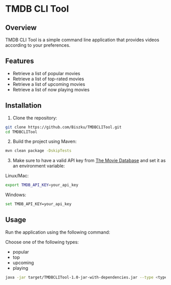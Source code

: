 # TMDB CLI Tool

## Overview

TMDB CLI Tool is a simple command line application that provides videos according to your preferences.

## Features

- Retrieve a list of popular movies
- Retrieve a list of top-rated movies
- Retrieve a list of upcoming movies
- Retrieve a list of now playing movies

## Installation

1. Clone the repository:
```sh
git clone https://github.com/Biszku/TMDBCLITool.git
cd TMDBCLITool
```

2. Build the project using Maven:
```sh
mvn clean package -DskipTests
```

3. Make sure to have a valid API key from [The Movie Database](https://www.themoviedb.org/documentation/api) and set it as an environment variable:

Linux/Mac:
```sh
export TMDB_API_KEY=your_api_key
```
Windows:
```sh
set TMDB_API_KEY=your_api_key
```

## Usage

Run the application using the following command:

Choose one of the following types:
- popular
- top
- upcoming
- playing

```sh
java -jar target/TMDBCLITool-1.0-jar-with-dependencies.jar --type <type>
```
